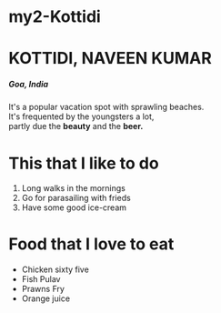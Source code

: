 # my2-Kottidi

# KOTTIDI, NAVEEN KUMAR

##### Goa, India
It's a popular vacation spot with sprawling beaches.<br>  It's frequented by the youngsters a lot,<br>partly due the **beauty** and the **beer.**

# This that I like to do 
1. Long walks in the mornings
2. Go for parasailing with frieds 
3. Have some good ice-cream

# Food that I love to eat

* Chicken sixty five
* Fish Pulav
* Prawns Fry
* Orange juice



